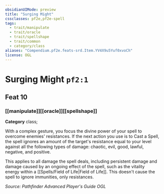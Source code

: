 ```yaml
---
obsidianUIMode: preview
title: "Surging Might"
cssclasses: pf2e,pf2e-spell
tags:
  - trait/manipulate
  - trait/oracle
  - trait/spellshape
  - trait/common
  - category/class
aliases: "Compendium.pf2e.feats-srd.Item.YV4X9u5Yuf0xvoCh"
license: OGL
---
```

# Surging Might `pf2:1`
## Feat 10
### [[manipulate]][[oracle]][[spellshape]]

**Category** class; 




With a complex gesture, you focus the divine power of your spell to overcome enemies' resistances. If the next action you use is to Cast a Spell, the spell ignores an amount of the target's resistance equal to your level against all the following types of damage: chaotic, evil, good, lawful, negative, and positive.

This applies to all damage the spell deals, including persistent damage and damage caused by an ongoing effect of the spell, such as the vitality energy within a [[Spells/Field of Life|Field of Life]]. This doesn't cause the spell to ignore immunities, only resistances.

*Source: Pathfinder Advanced Player's Guide*
*OGL*